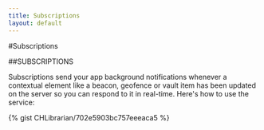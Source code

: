 ```yaml
---
title: Subscriptions
layout: default
---
```

#Subscriptions

##SUBSCRIPTIONS

Subscriptions send your app background notifications whenever a contextual element like a beacon, geofence or vault item has been updated on the server so you can respond to it in real-time.
Here's how to use the service:

{% gist CHLibrarian/702e5903bc757eeeaca5 %}